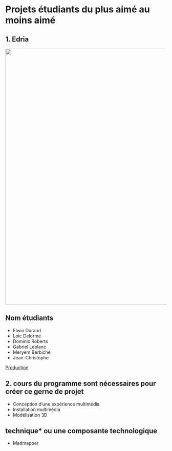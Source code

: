 # Projets étudiants du plus aimé au moins aimé

## 1. Edria

<img src="photos/mycellium_fungus.png" width=800px heigth=800px />

## Nom étudiants
- Elwin Durand
- Loic Delorme
- Dominic Roberts
- Gabriel Leblanc
- Meryem Berbiche
- Jean-Christophe

[Production](https://github.com/F-C-A/EDRIA/tree/main/docs/preproduction#cartographie)

## 2. cours du programme sont nécessaires pour créer ce gerne de projet

- Conception d’une expérience multimédia
- Installation multimédia
- Modélisation 3D

## technique* ou une composante technologique

- Madmapper
